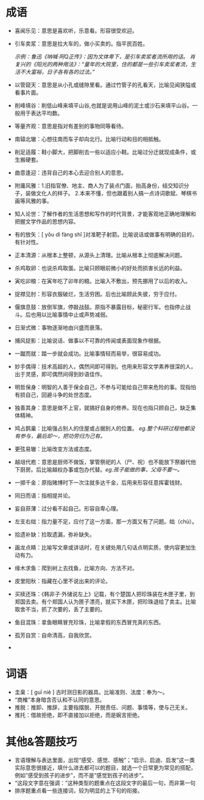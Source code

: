 # 成语

* 喜闻乐见：意思是喜欢听，乐意看。形容很受欢迎。

* 引车卖浆：意思是拉大车的，做小买卖的。指平民百姓。

  *示例：鲁迅《呐喊·阿Q正传》：因为文体卑下，是引车卖浆者流所用的话。 肖复兴的《阳光的两种用法》：“童年的大院里，住的都是一些引车卖浆者流，生活不大富裕，日子各有各的过法。”*  

* 以管窥天：意思是从小孔或缝隙里看。通过竹管子的孔看天，比喻见闻狭隘或看事片面。

* 削峰填谷：削低山峰来填平山谷,也就是说用山峰的泥土或沙石来填平山谷。一般用于表达平均数。

* 等量齐观：意思是指对有差别的事物同等看待。

* 南辕北辙：心想往南而车子却向北行。比喻行动和目的相抵触。

* 削足适履：鞋小脚大，把脚削去一些以适应小鞋。比喻过分迁就现成条件，或生搬硬套。

* 曲意逢迎：违背自己的本心去迎合别人的意思。

* 附庸风雅：1.旧指官僚、地主、商人为了装点门面，抬高身份，结交知识分子，装做文化人的样子。
  2.本来不懂，但也跟着别人搞一点诗词歌赋、琴棋书画等风雅的事。

* 知人论世：了解作者的生活思想和写作的时代背景，才能客观地正确地理解和把握文学作品的思想内容。

* 有的放矢：[ yǒu dì fàng shǐ ]对准靶子射箭。比喻说话或做事有明确的目的，有针对性。

* 正本清源：从根本上整顿，从源头上清理。比喻从根本上彻底解决问题。

* 杀鸡取卵：也说杀鸡取蛋。比喻只顾眼前微小的好处而损害长远的利益。

* 寅吃卯粮：在寅年吃了卯年的粮。比喻入不敷出，预先挪用了以后的收入。

* 捉襟见肘：形容衣服破烂，生活穷困。后也比喻顾此失彼，穷于应付。

* 偃旗息鼓：放倒军旗，停敲战鼓。原指不暴露目标，秘密行军。也指停止战斗。后也用以比喻事情中止或声势减弱。

* 日渐式微：事物逐渐地由兴盛而衰落。

* 捕风捉影：比喻说话、做事以不可靠的传闻或表面现象作根据。

* 一蹴而就：踏一步就会成功。比喻事情轻而易举，很容易成功。

* 妙手偶得：技术高超的人，偶然间即可得到。也用来形容文学素养很深的人，出于灵感，即可偶然间得到妙语佳作。

* 明哲保身：明智的人善于保全自己，不参与可能给自己带来危险的事。现指怕有损自己，回避斗争的处世态度。

* 独善其身：意思是做不上官，就搞好自身的修养。现在也指只顾自己，缺乏集体精神。

* 鸠占鹊巢：比喻强占别人的住屋或占据别人的位置。 *eg.整个科研过程他都没有参与，最后却～，把功劳归为己有。*

* 更弦易辙：比喻改变方法或态度。

* 越俎代庖：意思是厨师不做饭，掌管祭祀的人（尸、祝）也不能放下祭器代他下厨房。后比喻越权办事或包办代替。*eg.孩子能做的事，父母不要～。*

* 一掷千金：原指赌博时下一次注就多达千金，后用来形容任意挥霍钱财。

* 同日而语：指相提并论。

* 妄自菲薄：过分看不起自己。形容自卑心理。

* 左支右绌：指力量不足，应付了这一方面，那一方面又有了问题。绌（chù）。

* 拾遗补缺：捡取遗漏，弥补缺失。

* 画龙点睛：比喻写文章或讲话时，在关键处用几句话点明实质，使内容更加生动有力。

* 缘木求鱼：爬到树上去找鱼，比喻方向、方法不对。

* 皮里阳秋：指藏在心里不说出来的评论。

* 买椟还珠：《韩非子·外储说左上》记载，有个楚国人把珍珠装在木匣子里，到郑国去卖。有个郑国人认为匣子漂亮，就买下木匣，把珍珠退给了卖主。比喻取舍不当，抓了次要的，丢了主要的。

* 鱼目混珠：拿鱼眼睛冒充珍珠，比喻拿假的东西冒充真的东西。

* 孤芳自赏：自命清高，自我欣赏。

* 

# 词语

* 圭臬：[ guī niè ] 古时测日影的器具。比喻准则、法度：奉为～。
* “商榷”本身暗含否认和不认同的意思。
* 推脱：推卸、推辞，主要指摆脱、开脱责任、问题、事情等，使与己无关。
* 推托：借故拒绝，即不直接加以拒绝，而是婉言拒绝。



# 其他&答题技巧

- 言语理解与表达里面，出现“感受、感觉、感触”；“启示、启迪、启发”这一类实际意思很接近，填什么进去都可以的题目，就选一个日常更为常见的搭配，例如“感受到孩子的进步”，而不是“感觉到孩子的进步”。
- “这段文字意在强调：”这种类型的题重点在这段文字的最后一句，而非第一句
- 排序题重点看一些连接词，较为明显的上下句的衔接。
